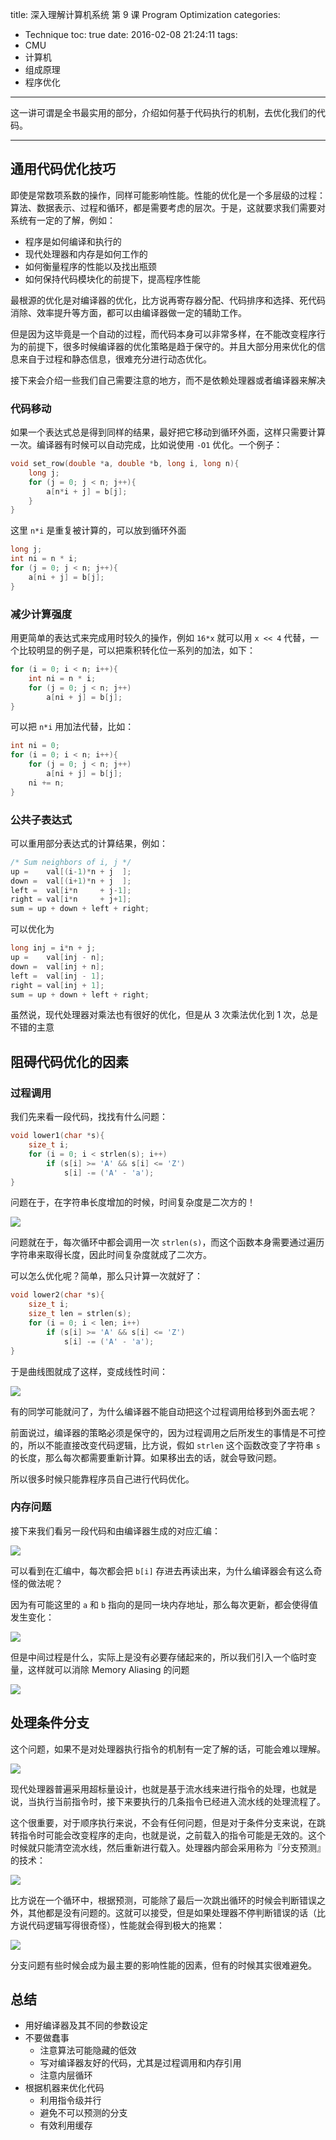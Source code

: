 title: 深入理解计算机系统 第 9 课 Program Optimization
categories:
- Technique
toc: true
date: 2016-02-08 21:24:11
tags:
- CMU
- 计算机
- 组成原理
- 程序优化
---

这一讲可谓是全书最实用的部分，介绍如何基于代码执行的机制，去优化我们的代码。

<!-- more -->

---

## 通用代码优化技巧

即使是常数项系数的操作，同样可能影响性能。性能的优化是一个多层级的过程：算法、数据表示、过程和循环，都是需要考虑的层次。于是，这就要求我们需要对系统有一定的了解，例如：

+ 程序是如何编译和执行的
+ 现代处理器和内存是如何工作的
+ 如何衡量程序的性能以及找出瓶颈
+ 如何保持代码模块化的前提下，提高程序性能

最根源的优化是对编译器的优化，比方说再寄存器分配、代码排序和选择、死代码消除、效率提升等方面，都可以由编译器做一定的辅助工作。

但是因为这毕竟是一个自动的过程，而代码本身可以非常多样，在不能改变程序行为的前提下，很多时候编译器的优化策略是趋于保守的。并且大部分用来优化的信息来自于过程和静态信息，很难充分进行动态优化。

接下来会介绍一些我们自己需要注意的地方，而不是依赖处理器或者编译器来解决

### 代码移动

如果一个表达式总是得到同样的结果，最好把它移动到循环外面，这样只需要计算一次。编译器有时候可以自动完成，比如说使用 `-O1` 优化。一个例子：

```c
void set_row(double *a, double *b, long i, long n){
    long j;
    for (j = 0; j < n; j++){
        a[n*i + j] = b[j];
    }
}
```

这里 `n*i` 是重复被计算的，可以放到循环外面

```c
long j;
int ni = n * i;
for (j = 0; j < n; j++){
    a[ni + j] = b[j];
}
```

### 减少计算强度

用更简单的表达式来完成用时较久的操作，例如 `16*x` 就可以用 `x << 4` 代替，一个比较明显的例子是，可以把乘积转化位一系列的加法，如下：

```c
for (i = 0; i < n; i++){
    int ni = n * i;
    for (j = 0; j < n; j++)
        a[ni + j] = b[j];
}
```

可以把 `n*i` 用加法代替，比如：

```c
int ni = 0;
for (i = 0; i < n; i++){
    for (j = 0; j < n; j++)
        a[ni + j] = b[j];
    ni += n;
}
```

### 公共子表达式

可以重用部分表达式的计算结果，例如：

```c
/* Sum neighbors of i, j */
up =    val[(i-1)*n + j  ];
down =  val[(i+1)*n + j  ];
left =  val[i*n     + j-1];
right = val[i*n     + j+1];
sum = up + down + left + right;
```

可以优化为

```c
long inj = i*n + j;
up =    val[inj - n];
down =  val[inj + n];
left =  val[inj - 1];
right = val[inj + 1];
sum = up + down + left + right;
```

虽然说，现代处理器对乘法也有很好的优化，但是从 3 次乘法优化到 1 次，总是不错的主意

## 阻碍代码优化的因素

### 过程调用

我们先来看一段代码，找找有什么问题：

```c
void lower1(char *s){
    size_t i;
    for (i = 0; i < strlen(s); i++)
        if (s[i] >= 'A' && s[i] <= 'Z')
            s[i] -= ('A' - 'a');
}
```

问题在于，在字符串长度增加的时候，时间复杂度是二次方的！

![](/images/14549871142268.jpg)

问题就在于，每次循环中都会调用一次 `strlen(s)`，而这个函数本身需要通过遍历字符串来取得长度，因此时间复杂度就成了二次方。

可以怎么优化呢？简单，那么只计算一次就好了：

```c
void lower2(char *s){
    size_t i;
    size_t len = strlen(s);
    for (i = 0; i < len; i++)
        if (s[i] >= 'A' && s[i] <= 'Z')
            s[i] -= ('A' - 'a');
}
```

于是曲线图就成了这样，变成线性时间：

![](/images/14549872807057.jpg)

有的同学可能就问了，为什么编译器不能自动把这个过程调用给移到外面去呢？

前面说过，编译器的策略必须是保守的，因为过程调用之后所发生的事情是不可控的，所以不能直接改变代码逻辑，比方说，假如 `strlen` 这个函数改变了字符串 `s` 的长度，那么每次都需要重新计算。如果移出去的话，就会导致问题。

所以很多时候只能靠程序员自己进行代码优化。

### 内存问题

接下来我们看另一段代码和由编译器生成的对应汇编：

![](/images/14549903615932.jpg)

可以看到在汇编中，每次都会把 `b[i]` 存进去再读出来，为什么编译器会有这么奇怪的做法呢？

因为有可能这里的 `a` 和 `b` 指向的是同一块内存地址，那么每次更新，都会使得值发生变化：

![](/images/14549904790912.jpg)

但是中间过程是什么，实际上是没有必要存储起来的，所以我们引入一个临时变量，这样就可以消除 Memory Aliasing 的问题

![](/images/14549905195484.jpg)

## 处理条件分支

这个问题，如果不是对处理器执行指令的机制有一定了解的话，可能会难以理解。

![](/images/14549908658078.jpg)

现代处理器普遍采用超标量设计，也就是基于流水线来进行指令的处理，也就是说，当执行当前指令时，接下来要执行的几条指令已经进入流水线的处理流程了。

这个很重要，对于顺序执行来说，不会有任何问题，但是对于条件分支来说，在跳转指令时可能会改变程序的走向，也就是说，之前载入的指令可能是无效的。这个时候就只能清空流水线，然后重新进行载入。处理器内部会采用称为『分支预测』的技术：

![](/images/14549910810612.jpg)

比方说在一个循环中，根据预测，可能除了最后一次跳出循环的时候会判断错误之外，其他都是没有问题的。这就可以接受，但是如果处理器不停判断错误的话（比方说代码逻辑写得很奇怪），性能就会得到极大的拖累：

![](/images/14549912099144.jpg)

分支问题有些时候会成为最主要的影响性能的因素，但有的时候其实很难避免。

## 总结

+ 用好编译器及其不同的参数设定
+ 不要做蠢事
    + 注意算法可能隐藏的低效
    + 写对编译器友好的代码，尤其是过程调用和内存引用
    + 注意内层循环
+ 根据机器来优化代码
    + 利用指令级并行
    + 避免不可以预测的分支
    + 有效利用缓存 



